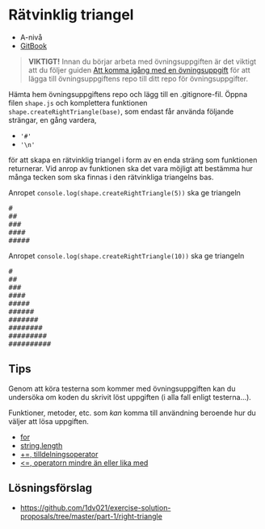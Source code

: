 # Rätvinklig triangel

- A-nivå
- [GitBook](https://coursepress.gitbooks.io/1dv021/content/ovningsuppgifter/del1/ratvinklig-triangel/)

> __VIKTIGT!__ Innan du börjar arbeta med övningsuppgiften är det viktigt att du följer guiden [Att komma igång med en övningsuppgift](https://coursepress.gitbooks.io/1dv021/content/guider/att-komma-igang-med-en-ovningsuppgift/) för att lägga till övningsuppgiftens repo till ditt repo för övningsuppgifter.

Hämta hem övningsuppgiftens repo och lägg till en .gitignore-fil. Öppna filen `shape.js` och komplettera funktionen `shape.createRightTriangle(base)`, som endast får använda följande strängar, en gång vardera,

- `'#'`
- `'\n'`

för att skapa en rätvinklig triangel i form av en enda sträng som funktionen returnerar. Vid anrop av funktionen ska det vara möjligt att bestämma hur många tecken som ska finnas i den rätvinkliga triangelns bas.

Anropet `console.log(shape.createRightTriangle(5))` ska ge triangeln

<pre>#
##
###
####
#####</pre>

Anropet `console.log(shape.createRightTriangle(10))` ska ge triangeln

<pre>#
##
###
####
#####
######
#######
########
#########
##########</pre>

## Tips

Genom att köra testerna som kommer med övningsuppgiften kan du undersöka om koden du skrivit löst uppgiften (i alla fall enligt testerna...).

Funktioner, metoder, etc. som _kan_ komma till användning beroende hur du väljer att lösa uppgiften.

- [for](https://developer.mozilla.org/en-US/docs/Web/JavaScript/Guide/Loops_and_iteration#for_statement)
- [string.length](https://developer.mozilla.org/en-US/docs/Web/JavaScript/Reference/Global_Objects/String/length)
- [+=, tilldelningsoperator](https://developer.mozilla.org/en-US/docs/Web/JavaScript/Guide/Expressions_and_Operators#Assignment_operators)
- [<=, operatorn mindre än eller lika med](https://developer.mozilla.org/en-US/docs/Web/JavaScript/Guide/Expressions_and_Operators#Comparison_operators)

## Lösningsförslag

- https://github.com/1dv021/exercise-solution-proposals/tree/master/part-1/right-triangle
